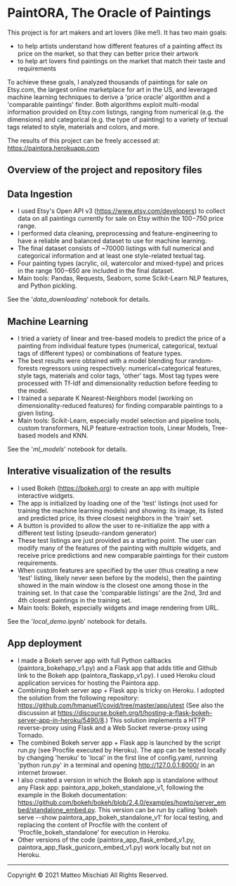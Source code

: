 # PaintORA, The Oracle of Paintings

This project is for art makers and art lovers (like me!). 
It has two main goals:
- to help artists understand how different features of a painting affect its price on the market, so that they can better price their artwork
- to help art lovers find paintings on the market that match their taste and requirements

To achieve these goals, I analyzed thousands of paintings for sale on Etsy.com, the largest online marketplace for art in the US,
and leveraged machine learning techniques to derive a 'price oracle' algorithm and a 'comparable paintings' finder. 
Both algorithms exploit multi-modal information provided on Etsy.com listings, ranging from numerical (e.g. the dimensions) and categorical 
(e.g. the type of painting) to a variety of textual tags related to style, materials and colors, and more.

The results of this project can be freely accessed at:
https://paintora.herokuapp.com

## Overview of the project and repository files 

## Data Ingestion
- I used Etsy's Open API v3 (https://www.etsy.com/developers) to collect data on all paintings currently for sale on Etsy within the $100-$750 price range.
- I performed data cleaning, preprocessing and feature-engineering to have a reliable and balanced dataset to use for machine learning.
- The final dataset consists of ~70000 listings with full numerical and categorical information and at least one style-related textual tag.
- Four painting types (acrylic, oil, watercolor and mixed-type) and prices in the range $100-$650 are included in the final dataset.  
- Main tools: Pandas, Requests, Seaborn, some Scikit-Learn NLP features, and Python pickling.  

See the '_data_downloading_' notebook for details. 

## Machine Learning 
- I tried a variety of linear and tree-based models to predict the price of a painting from individual feature types (numerical, categorical, textual tags of different types) or combinations of feature types. 
- The best results were obtained with a model blending four random-forests regressors using respectively: numerical+categorical features, style tags, materials and color tags, 'other' tags.
  Most tag types were processed with Tf-Idf and dimensionality reduction before feeding to the model.
- I trained a separate K Nearest-Neighbors model (working on dimensionality-reduced features) for finding comparable paintings to a given listing.
- Main tools: Scikit-Learn, especially model selection and pipeline tools, custom transformers, NLP feature-extraction tools, Linear Models, Tree-based models and KNN.  

See the '_ml_models_' notebook for details.  

## Interative visualization of the results 
- I used Bokeh (https://bokeh.org) to create an app with multiple interactive widgets.
- The app is initialized by loading one of the 'test' listings (not used for training the machine learning models) and showing: its image, its listed and predicted price, its three closest neighbors in the 'train' set.
- A button is provided to allow the user to re-initialize the app with a different test listing (pseudo-random generator)
- These test listings are just provided as a starting point. The user can modify many of the features of the painting with multiple widgets, and receive price predictions and new comparable paintings for their custom requirements.
- When custom features are specified by the user (thus creating a new 'test' listing, likely never seen before by the models), then the painting showed in the main window is the closest one among those in the training set.
  In that case the 'comparable listings' are the 2nd, 3rd and 4th closest paintings in the training set.
- Main tools: Bokeh, especially widgets and image rendering from URL.   

See the '_local_demo_.ipynb' notebook for details.   

## App deployment
- I  made a Bokeh server app with full Python callbacks (paintora_bokehapp_v1.py) and a Flask app that adds title and Github link to the Bokeh app (paintora_flaskapp_v1.py). I used Heroku cloud application services for hosting the Paintora app. 
- Combining Bokeh server app + Flask app is tricky on Heroku. I adopted the solution from the following repository:
https://github.com/hmanuel1/covid/tree/master/app/utest
(See also the discussion at https://discourse.bokeh.org/t/hosting-a-flask-bokeh-server-app-in-heroku/5490/8.)
This solution implements a HTTP reverse-proxy using Flask and a Web Socket reverse-proxy using Tornado.
- The combined Bokeh server app + Flask app is launched by the script run.py (see Procfile executed by Heroku).
The app can be tested locally by changing 'heroku' to 'local' in the first line of config.yaml, running 'python run.py' in a terminal and opening http://127.0.0.1:8000/ in an internet browser.
- I also created a version in which the Bokeh app is standalone without any Flask app: paintora_app_bokeh_standalone_v1,
following the example in the Bokeh documentation: https://github.com/bokeh/bokeh/blob/2.4.0/examples/howto/server_embed/standalone_embed.py.
This version can be run by calling 'bokeh serve --show paintora_app_bokeh_standalone_v1' for local testing, and replacing the content of Procfile with the content of 'Procfile_bokeh_standalone' for execution in Heroku.
- Other versions of the code (paintora_app_flask_embed_v1.py, paintora_app_flask_gunicorn_embed_v1.py) work locally but not on Heroku.

_____________________________________________________________
Copyright &copy; 2021 Matteo Mischiati All Rights Reserved.
